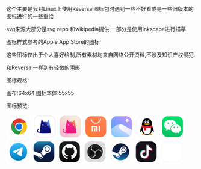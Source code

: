 这个主要是我对Linux上使用Reversal图标包时遇到一些不好看或是一些旧版本的图标进行的一些重绘

svg来源大部分是svg repo 和wikipedia提供,一部分是使用Inkscape进行描摹

图标样式参考的Apple App Store的图标

这些图标仅出于个人喜好绘制,所有素材均来自网络公开资料,不涉及知识产权侵犯.

和Reversal一样到有轻微的阴影

图标规格:

画布:64x64
图标本体:55x55

图标预览:
<div style="width: 100%;">
	<div style="display:inline; margin:2px;max-width: 64px;width: 64px;">
		<img src="icons/chrome.svg" style="max-width: 64px;width: 64px;" alt="Google Chrome">
		<img src="icons/clash_classic.svg" style="max-width: 64px;width: 64px;" alt="clash_classic">
		<img src="icons/clash_diy.svg" style="max-width: 64px;width: 64px;" alt="clash_diy">
		<img src="icons/discover.svg" style="max-width: 64px;width: 64px;" alt="App Store">
		<img src="icons/photos.svg" style="max-width: 64px;width: 64px;" alt="Photos">
		<img src="icons/qq.svg" style="max-width: 64px;width: 64px;" alt="QQ">
		<img src="icons/wechat.svg" style="max-width: 64px;width: 64px;" alt="Wechat">
		<img src="icons/telegram.svg" style="max-width: 64px;width: 64px;" alt="Telegram">
		<img src="icons/steam.svg" style="max-width: 64px;width: 64px;" alt="Steam">
		<img src="icons/github.svg" style="max-width: 64px;width: 64px;" alt="GitHub">
		<img src="icons/obs.svg" style="max-width: 64px;width: 64px;" alt="OBS Studio">
		<img src="icons/steam_round.svg" style="max-width: 64px;width: 64px;" alt="Steam">
		<img src="icons/musically.svg" style="max-width: 64px;width: 64px;" alt="Douyin">
		<img src="icons/blank.svg" style="max-width: 64px;width: 64px;" alt="Blank">

</div>
